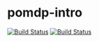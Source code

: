 # pomdp-intro

[![Build Status](https://travis-ci.com/boettiger-lab/pomdp-intro.svg?token=HrMbVv2Gfn8BzLNkrr1q&branch=master)](https://travis-ci.com/boettiger-lab/pomdp-intro)
[![Build Status](https://drone.carlboettiger.info/api/badges/boettiger-lab/pomdp-intro/status.svg)](https://drone.carlboettiger.info/boettiger-lab/pomdp-intro)
